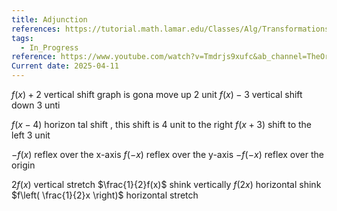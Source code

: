 ```yaml
---
title: Adjunction
references: https://tutorial.math.lamar.edu/Classes/Alg/Transformations.aspx
tags:
  - In_Progress
reference: https://www.youtube.com/watch?v=Tmdrjs9xufc&ab_channel=TheOrganicChemistryTutor
Current date: 2025-04-11
---
```


$f(x)+ 2$  vertical shift graph is gona move up 2 unit 
$f(x) -3$ vertical shift down 3 unti 

$f(x-4)$ horizon tal shift , this shift is 4 unit to the right 
$f(x+3)$ shift to the left 3 unit  

$-f(x)$  reflex over the x-axis 
$f(-x)$ reflex over the y-axis
$-f(-x)$ reflex over the origin 

2$f(x)$ vertical stretch 
$\frac{1}{2}f(x)$ shink vertically 
$f(2x)$ horizontal shink 
$f\left( \frac{1}{2}x \right)$ horizontal stretch 




